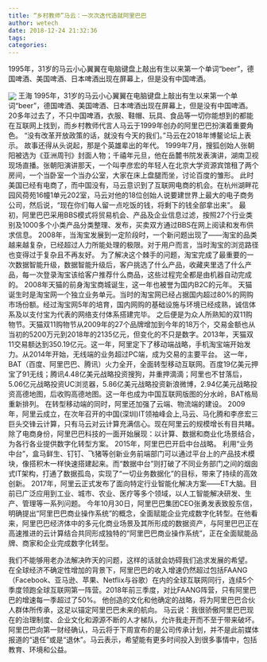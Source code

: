 ```yaml
---
title: “乡村教师”马云：一次次迭代造就阿里巴巴
author: wetech
date: 2018-12-24 21:32:36
tags: 
categories: 
---
```

1995年，31岁的马云小心翼翼在电脑键盘上敲出有生以来第一个单词“beer”，德国啤酒、美国啤酒、日本啤酒出现在屏幕上，但是没有中国啤酒。
<!-- more -->
<img align="center" border="0" src="https://imgcdn.yicai.com/uppics/images/2018/12/81c0e328ca13f28db5ac39cc31f1253d.jpg" />
王海
1995年，31岁的马云小心翼翼在电脑键盘上敲出有生以来第一个单词“beer”，德国啤酒、美国啤酒、日本啤酒出现在屏幕上，但是没有中国啤酒。
20多年过去了，不只中国啤酒，衣服、鞋帽、玩具、食品等一切你能想到的都能在互联网上找到，而乡村教师代言人马云于1999年创办的阿里巴巴扮演着重要角色。
“没有改革开放政策的话，就没有今天的我们。”马云在2018年博鳌论坛上表示。
故事还得从头说起，那是个英雄辈出的年代。
1999年7月，搜狐创始人张朝阳被选为《亚洲周刊》封面人物；千禧年元旦，他在岳麓书院发表演讲，湖南卫视现场直播。张朝阳演讲那天，一个叫李彦宏的年轻人在北京大学资源宾馆租了两个房间，一个当卧室一个当办公室，大家在床上盘腿而坐，讨论百度的雏形。
此时美国已经有电商了，而中国没有，马云意识到了互联网电商的机会。在杭州湖畔花园风荷苑16幢1单元202室，马云对他的18位创始人说要建世界上最大的电子商务公司，然后说，“现在你们每人留一点吃饭的钱，将剩下的钱全部拿出来”。
最初，阿里巴巴采用BBS模式将贸易机会、产品及企业信息过滤，按照27个行业类别及1000多个小类产品分类整理、发布，买卖双方通过BBS在网上阅读和发布供求信息。
2008年，当淘宝发展到一定阶段时，一个新问题出现了——淘宝的品类越来越复杂，已经超过人力所能处理的极限。对于用户而言，当时淘宝的浏览路径也变得过于复杂且不再友好。
为了解决这个棘手的问题，淘宝完成了最重要的一次数据智能升级，数据智能升级后，客户挑选了什么产品，收藏夹里选了什么产品，每一次登录淘宝该给客户推荐什么商品，这些过程完全都是由机器自动完成的。
2008年天猫的前身淘宝商城诞生，这一年也被誉为国内B2C的元年。
天猫诞生时是淘宝网一个独立业务单元。当时的淘宝网已经占据国内超过80%的网购市场份额。经过淘宝网5年的培育，国内网购的基础设施与环境已经成熟，诚信体系及以支付宝为代表的网络支付体系搭建完毕。
之后便是为众人所熟知的双11购物节。天猫双11购物节从2009年的27个品牌增加到今年的18万个，交易金额也从当初的5200万元到2018年的2135亿元，但变化的不只是数字。2013年，天猫双11交易额达到350.19亿元。这一年，阿里定下了移动端战略，手机淘宝端开始发力。从2014年开始，无线端的业务超过PC端，成为交易的主要平台。
这一年，BAT（百度、阿里巴巴、腾讯）火力全开，全面转型移动互联网。百度19亿美元押宝了91无线；腾讯4.48亿美元战略投资搜狗，并重押滴滴；阿里也不甘落后，5.06亿元战略投资UC浏览器，5.86亿美元战略投资新浪微博，2.94亿美元战略投资高德地图，后收购高德地图。这一年也成为中国互联网版图的分水岭，BAT格局重新排列。
在转型移动端的同时，阿里还加强了云端、物流端的建设。
2009年，阿里云成立，在次年召开的中国(深圳)IT领袖峰会上,马云、马化腾和李彦宏三巨头交锋云计算，只有马云对云计算充满信心。现在阿里云的规模增长有目共睹。
除了电商身份，阿里巴巴科技的一面开始展现：以计算、数据和商业化场景结合，为各行各业提供数字化转型方案。
2015年，阿里巴巴开启中台战略。
利用“业务中台”，盒马鲜生、钉钉、飞猪等创新业务前端部门可以通过平台上的产品技术模块，像搭积木一样快速搭建起来。而“数据中台”则打破了不同业务部门之间的烟囱式IT架构，打通了数据孤岛，实现了“一切业务数据化”的目标，带来了持续的高效创新。
2017年，阿里云正式发布了面向特定行业智能化解决方案——ET大脑。目前已广泛应用到工业、城市、农业、医疗等多个领域，以人工智能解决研发、生产、管理等一系列问题。
今年10月30日，阿里巴巴集团CEO张勇发表致股东信，明确提出“阿里巴巴商业操作系统”的概念，全面赋能企业完成数字化转型。在他看来，阿里巴巴经济体中的多元化商业场景及其所形成的数据资产，与阿里巴巴正在高速推进的云计算结合共同形成独特的“阿里巴巴商业操作系统”，正在全面赋能品牌、商家和企业完成数字化转型。
 
 
我们不能够用老办法解决昨天的问题，这样的话就会妨碍我们追求发展的希望。
在全球经济不确定性增加的背景下，阿里巴巴的收入增速仍然超过包括FAANG（Facebook、亚马逊、苹果、Netflix与谷歌）在内的全球互联网同行，连续5个季度领跑全球互联网第一阵营。2018年前三季度，对比FAANG阵营，只有阿里巴巴的增速每一季超过了50%。
他创造的文化和他确定的战略，将为阿里巴巴合伙人群体所传承，这足以锚定阿里巴巴未来的航向。
马云说：我很骄傲阿里巴巴现在的治理制度、企业文化和源源不断的人才梯队，允许我走开而不至于带来破坏。
阿里巴巴向第一财经确认，马云将于下周宣布的是公司传承计划，并不是此前媒体报道的“退任”或是“退休”。马云表示，希望能有更多时间投入到很多事情中，包括教育、环境和公益。
